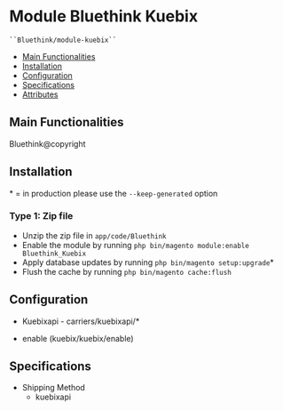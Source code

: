 # Module Bluethink Kuebix

    ``Bluethink/module-kuebix``

 - [Main Functionalities](#markdown-header-main-functionalities)
 - [Installation](#markdown-header-installation)
 - [Configuration](#markdown-header-configuration)
 - [Specifications](#markdown-header-specifications)
 - [Attributes](#markdown-header-attributes)


## Main Functionalities
Bluethink@copyright

## Installation
\* = in production please use the `--keep-generated` option

### Type 1: Zip file

 - Unzip the zip file in `app/code/Bluethink`
 - Enable the module by running `php bin/magento module:enable Bluethink_Kuebix`
 - Apply database updates by running `php bin/magento setup:upgrade`\*
 - Flush the cache by running `php bin/magento cache:flush`


## Configuration

 - Kuebixapi - carriers/kuebixapi/*

 - enable (kuebix/kuebix/enable)


## Specifications

 - Shipping Method
	- kuebixapi






